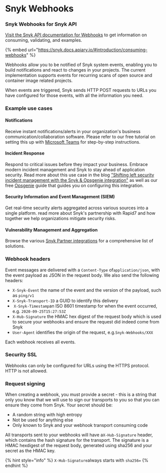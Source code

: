 # Snyk Webhooks

### Snyk Webhooks for Snyk API

[Visit the Snyk API documentation for Webhooks](https://snyk.docs.apiary.io/#introduction/consuming-webhooks) to get information on consuming, validating, and examples.

{% embed url="https://snyk.docs.apiary.io/#introduction/consuming-webhooks" %}

Webhooks allow you to be notified of Snyk system events, enabling you to build notifications and react to changes in your projects. The current implementation supports events for recurring scans of open source and container image related projects.

When events are triggered, Snyk sends HTTP POST requests to URLs you have configured for those events, with all the information you need.

### Example use cases

#### Notifications

Receive instant notifications/alerts in your organization's business communication/collaboration software. Please refer to our free tutorial on setting this up with [Microsoft Teams](../../getting-started-1/snyk-integrations/microsoft-azure/notifications-in-microsoft-teams/) for step-by-step instructions.

#### Incident Response

Respond to critical issues before they impact your business. Embrace modern incident management and Snyk to stay ahead of application security. Read more about this use case in the blog ["Shifting left security incident management with the Snyk & Opsgenie integration"](https://snyk.io/blog/security-incident-management-snyk-opsgenie-integration/) as well as our free [Opsgenie](../../getting-started-1/atlassian-integrations/atlassian/opsgenie/) guide that guides you on configuring this integration.

#### Security Information and Event Management (SIEM)

Get real-time security alerts aggregated across various sources into a single platform. read more about Snyk's partnership with Rapid7 and how together we help organizations mitigate security risks.

#### Vulnerability Management and Aggregation

Browse the various [Snyk Partner integrations](../../integrations/vulnerability-management-tools/) for a comprehensive list of solutions.

### Webhook headers

Event messages are delivered with a ​`Content-Type​` of ​`application/json`,​ with the event payload as JSON in the request body. We also send the following headers:

* `X-Snyk-Event` the name of the event and the version of the payload, such as `ping/v1`
* `X-Snyk-Transport-ID` a GUID to identify this delivery
* ​ `X-Snyk-Timestamp`an ISO 8601 timestamp for when the event occurred, e.g. `2020-09-25T15:27:53Z`
* `X-Hub-Signature` the HMAC hex digest of the request body which is used to secure your webhooks and ensure the request did indeed come from Snyk
* `User-Agent​` identifies the origin of the request, e.g. ​`Snyk-Webhooks/XXX`

Each webhook receives all events.

### Security SSL

Webhooks can only be configured for URLs using the HTTPS protocol. HTTP is not allowed.

### Request signing

When creating a webhook, you must provide a ​secret​ - this is a string that only you know that we will use to sign our transports to you so that you can ensure they come from Snyk. Your secret should be:

* A random string with high entropy
* Not be used for anything else
* Only known to Snyk and your webhook transport consuming code

All transports sent to your webhooks will have a ​`X-Hub-Signature` ​header, which contains the hash signature for the transport. The signature is a HMAC hexdigest of the request body, generated using sha256 and your secret as the HMAC key.

{% hint style="info" %}
`X-Hub-Signature​`always starts with​ `sha256=`
{% endhint %}
